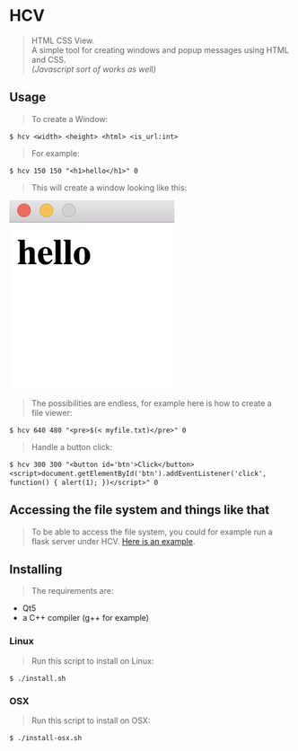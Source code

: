 # HCV
> HTML CSS View.  
> A simple tool for creating windows and popup messages using HTML and CSS.  
> _(Javascript sort of works as well)_

## Usage
> To create a Window:

    $ hcv <width> <height> <html> <is_url:int>

> For example:

    $ hcv 150 150 "<h1>hello</h1>" 0

> This will create a window looking like this:

![example.png](example.png)

> The possibilities are endless, for example here is how to create a  
> file viewer:

    $ hcv 640 480 "<pre>$(< myfile.txt)</pre>" 0

> Handle a button click:

    $ hcv 300 300 "<button id='btn'>Click</button><script>document.getElementById('btn').addEventListener('click', function() { alert(1); })</script>" 0

## Accessing the file system and things like that
> To be able to access the file system, you could for example run a flask
> server under HCV. [Here is an example](https://github.com/sebbekarlsson/flask-hcv-example).

## Installing
> The requirements are:

* Qt5
* a C++ compiler (g++ for example)

### Linux
> Run this script to install on Linux:

    $ ./install.sh

### OSX
> Run this script to install on OSX:

    $ ./install-osx.sh
